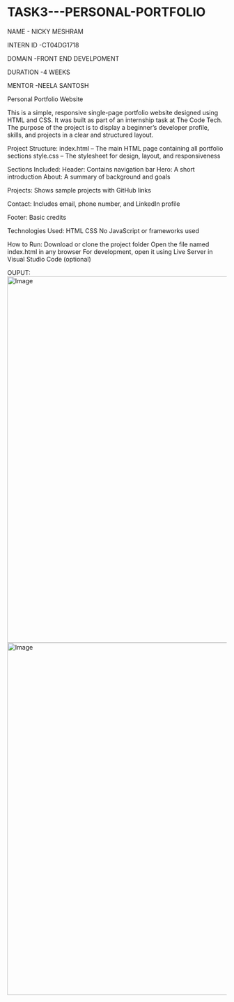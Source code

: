# TASK3---PERSONAL-PORTFOLIO

NAME - NICKY MESHRAM

INTERN ID -CT04DG1718

DOMAIN -FRONT END DEVELPOMENT

DURATION -4 WEEKS

MENTOR -NEELA SANTOSH

Personal Portfolio Website

This is a simple, responsive single-page portfolio website designed using HTML and CSS. It was built as part of an internship task at The Code Tech. The purpose of the project is to display a beginner’s developer profile, skills, and projects in a clear and structured layout.

Project Structure:
index.html – The main HTML page containing all portfolio sections
style.css – The stylesheet for design, layout, and responsiveness

Sections Included:
Header: Contains navigation bar
Hero: A short introduction
About: A summary of background and goals

Projects: Shows sample projects with GitHub links

Contact: Includes email, phone number, and LinkedIn profile

Footer: Basic credits

Technologies Used:
HTML
CSS
No JavaScript or frameworks used

How to Run:
Download or clone the project folder
Open the file named index.html in any browser
For development, open it using Live Server in Visual Studio Code (optional)

OUPUT:
<img width="1470" height="840" alt="Image" src="https://github.com/user-attachments/assets/a30d16a1-3f62-4125-969b-9ea83d564ee4" />
<img width="1470" height="808" alt="Image" src="https://github.com/user-attachments/assets/5dd9e67b-8abc-4bf1-a466-2f4985b26244" />


